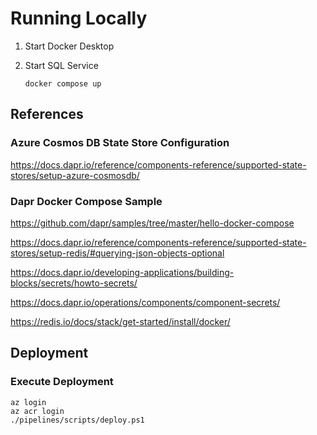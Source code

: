# Running Locally

1. Start Docker Desktop
1. Start SQL Service

    ```
    docker compose up
    ```

## References

### Azure Cosmos DB State Store Configuration

https://docs.dapr.io/reference/components-reference/supported-state-stores/setup-azure-cosmosdb/

### Dapr Docker Compose Sample

https://github.com/dapr/samples/tree/master/hello-docker-compose


https://docs.dapr.io/reference/components-reference/supported-state-stores/setup-redis/#querying-json-objects-optional

https://docs.dapr.io/developing-applications/building-blocks/secrets/howto-secrets/

https://docs.dapr.io/operations/components/component-secrets/

https://redis.io/docs/stack/get-started/install/docker/

## Deployment

### Execute Deployment

```azcli
az login
az acr login
./pipelines/scripts/deploy.ps1
```
